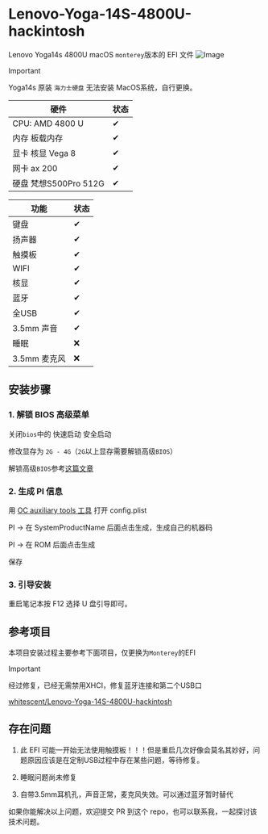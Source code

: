 # Lenovo-Yoga-14S-4800U-hackintosh

Lenovo Yoga14s 4800U macOS `monterey`版本的 EFI 文件
![Image](https://cdn.jsdelivr.net/gh/koyangyang/Lenovo-Yoga-14S-2020ARE-hackintosh@main/images/system.png)

> [!Important]
> Yoga14s 原装  `海力士硬盘` 无法安装 MacOS系统，自行更换。

|硬件 | 状态|
|----|-----|
|CPU: AMD 4800 U| ✔ |
|内存 板载内存| ✔ |
|显卡 核显 Vega 8| ✔ |
|网卡 ax 200 | ✔ |
|硬盘 梵想S500Pro 512G | ✔ |


|功能 | 状态|
|----|-----|
|键盘|✔|
|扬声器|✔|
|触摸板|✔|
|WIFI|✔|
|核显|✔|
|蓝牙|✔|
|全USB|✔|
|3.5mm 声音|✔|
|睡眠|❌|
|3.5mm 麦克风|❌|


## 安装步骤

### 1. 解锁 BIOS 高级菜单

关闭`bios`中的 快速启动 安全启动

修改显存为 `2G - 4G`（`2G`以上显存需要解锁高级`BIOS`）

解锁高级`BIOS`参考[这篇文章](https://zhuanlan.zhihu.com/p/184982689)

### 2. 生成 PI 信息

用 [OC auxiliary tools 工具](https://github.com/ic005k/OCAuxiliaryTools) 打开 config.plist

PI -> 在 SystemProductName 后面点击生成，生成自己的机器码

PI -> 在 ROM 后面点击生成

保存

### 3. 引导安装

重启笔记本按 F12 选择 U 盘引导即可。

## 参考项目
本项目安装过程主要参考下面项目，仅更换为`Monterey`的EFI

> [!Important]
> 经过修复，已经无需禁用XHCI，修复蓝牙连接和第二个USB口

[whitescent/Lenovo-Yoga-14S-4800U-hackintosh](https://github.com/whitescent/Lenovo-Yoga-14S-4800U-hackintosh)

## 存在问题
1. 此 EFI 可能一开始无法使用触摸板！！！但是重启几次好像会莫名其妙好，问题原因应该是在定制USB过程中存在某些问题，等待修复。

2. 睡眠问题尚未修复

3. 自带3.5mm耳机孔，声音正常，麦克风失效。可以通过蓝牙暂时替代

如果你能解决以上问题，欢迎提交 PR 到这个 repo，也可以联系我，一起探讨该技术问题。
